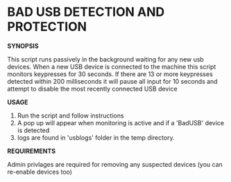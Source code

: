 # BAD USB DETECTION AND PROTECTION

**SYNOPSIS**

This script runs passively in the background waiting for any new usb devices.
When a new USB device is connected to the machine this script monitors keypresses for 30 seconds.
If there are 13 or more keypresses detected within 200 milliseconds it will pause all input for 10 seconds and attempt to disable the most recently connected USB device

**USAGE**

1. Run the script and follow instructions
2. A pop up will appear when monitoring is active and if a 'BadUSB' device is detected
3. logs are found in 'usblogs' folder in the temp directory.

**REQUIREMENTS**

Admin privlages are required for removing any suspected devices (you can re-enable devices too)
